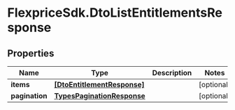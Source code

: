# FlexpriceSdk.DtoListEntitlementsResponse

## Properties

Name | Type | Description | Notes
------------ | ------------- | ------------- | -------------
**items** | [**[DtoEntitlementResponse]**](DtoEntitlementResponse.md) |  | [optional] 
**pagination** | [**TypesPaginationResponse**](TypesPaginationResponse.md) |  | [optional] 


